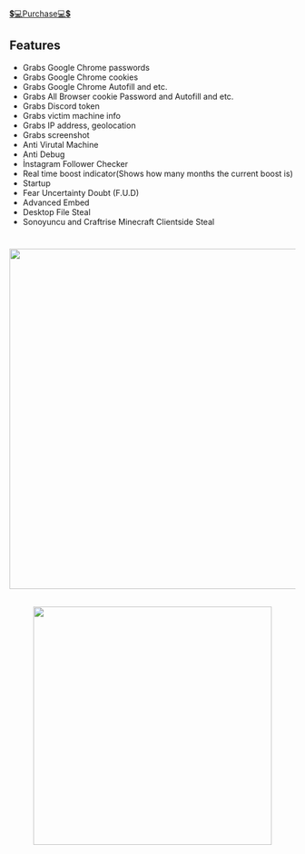 [💲💻Purchase💻💲](https://discord.gg/scruffy)

## Features 
- Grabs Google Chrome passwords
- Grabs Google Chrome cookies
- Grabs Google Chrome Autofill and etc.
- Grabs All Browser cookie Password and Autofill and etc.
- Grabs Discord token
- Grabs victim machine info
- Grabs IP address, geolocation
- Grabs screenshot
- Anti Virutal Machine
- Anti Debug
- İnstagram Follower Checker
- Real time boost indicator(Shows how many months the current boost is)
- Startup
- Fear Uncertainty Doubt (F.U.D)
- Advanced Embed
- Desktop File Steal
- Sonoyuncu and Craftrise Minecraft Clientside Steal

#
<p align= "center"> <kbd> <img  src="https://cdn.discordapp.com/attachments/913503300488400966/1094565310465572914/xs.png"width="600"> </kbd><br><br>
<p align= "center"> <kbd> <img  src="https://cdn.discordapp.com/attachments/913503300488400966/1094564471952908339/image.png"width="420"> </kbd><br><br>
